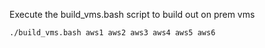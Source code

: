 

Execute the build_vms.bash script to build out on prem vms

```bash
./build_vms.bash aws1 aws2 aws3 aws4 aws5 aws6
```

